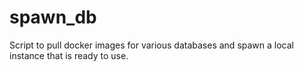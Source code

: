 # spawn_db
Script to pull docker images for various databases and spawn a local instance that is ready to use.
